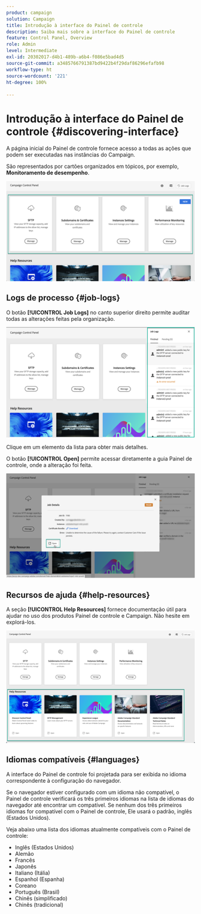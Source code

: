```yaml
---
product: campaign
solution: Campaign
title: Introdução à interface do Painel de controle
description: Saiba mais sobre a interface do Painel de controle
feature: Control Panel, Overview
role: Admin
level: Intermediate
exl-id: 20302017-d4b1-489b-a6b4-f086e5bad4d5
source-git-commit: a3485766791387bd9422b4f29daf86296efafb98
workflow-type: ht
source-wordcount: '221'
ht-degree: 100%

---
```


# Introdução à interface do Painel de controle {#discovering-interface}

A página inicial do Painel de controle fornece acesso a todas as ações que podem ser executadas nas instâncias do Campaign.

São representados por cartões organizados em tópicos, por exemplo, **Monitoramento de desempenho**.

<!--With upcoming Campaign releases, more topics and cards will be made available.-->

![](assets/control_panel_interface.png)

## Logs de processo {#job-logs}

O botão **[!UICONTROL Job Logs]** no canto superior direito permite auditar todas as alterações feitas pela organização.

![](assets/control_panel_interface2.png)

Clique em um elemento da lista para obter mais detalhes.

O botão **[!UICONTROL Open]** permite acessar diretamente a guia Painel de controle, onde a alteração foi feita.

![](assets/control_panel_logdetails.png)

## Recursos de ajuda {#help-resources}

A seção **[!UICONTROL Help Resources]** fornece documentação útil para ajudar no uso dos produtos Painel de controle e Campaign. Não hesite em explorá-los.

![](assets/helpresources.png)

## Idiomas compatíveis {#languages}

A interface do Painel de controle foi projetada para ser exibida no idioma correspondente à configuração do navegador.

Se o navegador estiver configurado com um idioma não compatível, o Painel de controle verificará os três primeiros idiomas na lista de idiomas do navegador até encontrar um compatível. Se nenhum dos três primeiros idiomas for compatível com o Painel de controle, Ele usará o padrão, inglês (Estados Unidos).

Veja abaixo uma lista dos idiomas atualmente compatíveis com o Painel de controle:

* Inglês (Estados Unidos)
* Alemão
* Francês
* Japonês
* Italiano (Itália)
* Espanhol (Espanha)
* Coreano
* Português (Brasil)
* Chinês (simplificado)
* Chinês (tradicional)

